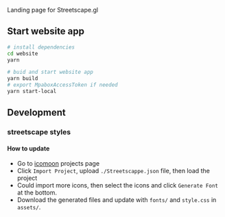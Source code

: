 Landing page for Streetscape.gl

## Start website app

```bash
# install dependencies
cd website
yarn

# buid and start website app
yarn build
# export MpaboxAccessToken if needed
yarn start-local
```

## Development

### streetscape styles

#### How to update

- Go to [icomoon](https://icomoon.io/app/#/projects) projects page
- Click `Import Project`, upload `./Streetscappe.json` file, then load the project
- Could import more icons, then select the icons and click `Generate Font` at the bottom.
- Download the generated files and update with `fonts/` and `style.css` in `assets/`.
